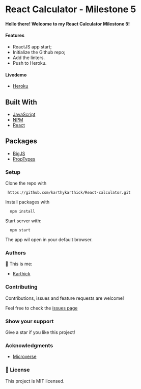 
# React Calculator - Milestone 5

#### Hello there! Welcome to my React Calculator Milestone 5!


#### Features
- ReactJS app start;
- Initialize the Github repo;
- Add the linters.
- Push to Heroku.

#### Livedemo

- [Heroku](https://dazzling-chandrasekhar-40a8ca.netlify.app/)

## Built With

- [JavaScript](https://www.javascript.com/)
- [NPM](https://www.npmjs.com/)
- [React](https://reactjs.org/)

## Packages
- [BigJS](https://github.com/MikeMcl/big.js/)
- [PropTypes](https://www.npmjs.com/package/prop-types)

### Setup

Clone the repo with

```
 https://github.com/karthykarthick/React-calculator.git
```

Install packages with

```
  npm install
```

Start server with:

```
  npm start
```

The app wil open in your default browser.

### Authors

👤 This is me:

- [Karthick](karthykarthick.netlify.app/)

### Contributing

Contributions, issues and feature requests are welcome!

Feel free to check the [issues page](https://github.com/tadeuasarro/react-calculator/issues)

### Show your support

Give a star if you like this project!

### Acknowledgments

- [Microverse](https://www.microverse.org/)

### 📝 License

This project is MIT licensed.